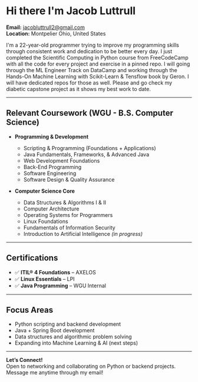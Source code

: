 # Hi there I'm Jacob Luttrull

 **Email:** jacobluttrull2@gmail.com  
 **Location:**  Montpelier Ohio, United States  

I'm a 22-year-old programmer trying to improve my programming skills through consistent work and dedication to be better every day. I just completed the Scientific Computing in Python course from FreeCodeCamp with all the code for every project and exercise in a pinned repo. I will going through the ML Engineer Track on DataCamp and working through the Hands-On Machine Learning with Scikit-Learn & Tensflow book by Geron. I will have dedicated repos for those as well. 
Please and go check my diabetic capstone project as it shows my best work to date. 

---

##  Relevant Coursework (WGU - B.S. Computer Science)

- **Programming & Development**  
  - Scripting & Programming (Foundations + Applications)  
  - Java Fundamentals, Frameworks, & Advanced Java  
  - Web Development Foundations  
  - Back-End Programming  
  - Software Engineering  
  - Software Design & Quality Assurance

- **Computer Science Core**  
  - Data Structures & Algorithms I & II  
  - Computer Architecture  
  - Operating Systems for Programmers  
  - Linux Foundations  
  - Fundamentals of Information Security  
  - Introduction to Artificial Intelligence *(in progress)*

---

##  Certifications

- ✅ **ITIL® 4 Foundations** – AXELOS  
- ✅ **Linux Essentials** – LPI  
- ✅ **Java Programming** – WGU Internal  

---

## Focus Areas

- Python scripting and backend development  
- Java + Spring Boot development  
- Data structures and algorithmic problem solving  
- Expanding into Machine Learning & AI (next steps)

---

**Let’s Connect!**  
Open to networking and collaborating on Python or backend projects.
Message me anytime through my email!
